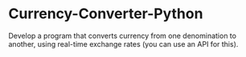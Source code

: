 # Currency-Converter-Python
Develop a program that converts currency from one denomination to another, using real-time exchange rates (you can use an API for this).

